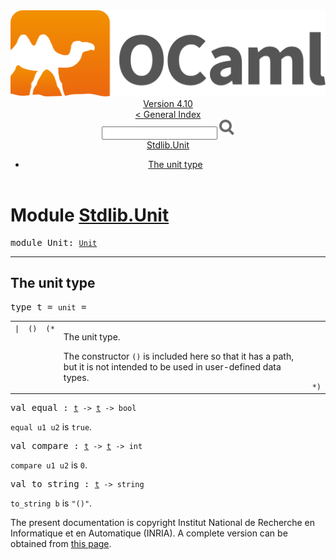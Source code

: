 <!-- ((! set title API !)) ((! set documentation !)) ((! set api !)) ((! set nobreadcrumb !)) -->
<div class="api"><header><nav class="toc brand"><a class="brand" href="https://ocaml.org/"><img src="colour-logo-gray.svg" class="svg" alt="OCaml"></a></nav><nav class="toc"><div class="toc_version"><a href="/docs" id="version-select">Version 4.10</a></div><a href="index.html">&lt; General Index</a><div class="api_search"><input type="text" name="apisearch" id="api_search" oninput="mySearch(false);" onkeypress="this.oninput();" onclick="this.oninput();" onpaste="this.oninput();">
<img src="search_icon.svg" alt="Search" class="svg" onclick="mySearch(false)"></div>
<div id="search_results"></div><div class="toc_title"><a href="#top">Stdlib.Unit</a></div><ul><li><a href="#unit">The unit type</a></li></ul></nav></header>

<h1>Module <a href="type_Stdlib.Unit.html">Stdlib.Unit</a></h1>

<pre><span id="MODULEUnit"><span class="keyword">module</span> Unit</span>: <code class="type"><a href="Unit.html">Unit</a></code></pre><hr width="100%">
<h2 id="unit">The unit type</h2>
<pre><span id="TYPEt"><span class="keyword">type</span> <code class="type"></code>t</span> = <code class="type">unit</code> = </pre><table class="typetable">
<tbody><tr>
<td align="left" valign="top">
<code><span class="keyword">|</span></code></td>
<td align="left" valign="top">
<code><span id="TYPEELTt.()"><span class="constructor">()</span></span></code></td>
<td class="typefieldcomment" align="left" valign="top"><code>(*</code></td><td class="typefieldcomment" align="left" valign="top"><div class="info ">
<div class="info-desc">
<p>The unit type.</p>

<p>The constructor <code class="code">()</code> is included here so that it has a path,
    but it is not intended to be used in user-defined data types.</p>
</div>
</div>
</td><td class="typefieldcomment" align="left" valign="bottom"><code>*)</code></td>
</tr></tbody></table>



<pre><span id="VALequal"><span class="keyword">val</span> equal</span> : <code class="type"><a href="Unit.html#TYPEt">t</a> -&gt; <a href="Unit.html#TYPEt">t</a> -&gt; bool</code></pre><div class="info ">
<div class="info-desc">
<p><code class="code">equal&nbsp;u1&nbsp;u2</code> is <code class="code"><span class="keyword">true</span></code>.</p>
</div>
</div>

<pre><span id="VALcompare"><span class="keyword">val</span> compare</span> : <code class="type"><a href="Unit.html#TYPEt">t</a> -&gt; <a href="Unit.html#TYPEt">t</a> -&gt; int</code></pre><div class="info ">
<div class="info-desc">
<p><code class="code">compare&nbsp;u1&nbsp;u2</code> is <code class="code">0</code>.</p>
</div>
</div>

<pre><span id="VALto_string"><span class="keyword">val</span> to_string</span> : <code class="type"><a href="Unit.html#TYPEt">t</a> -&gt; string</code></pre><div class="info ">
<div class="info-desc">
<p><code class="code">to_string&nbsp;b</code> is <code class="code"><span class="string">"()"</span></code>.</p>
</div>
</div>

<div class="copyright">The present documentation is copyright Institut National de Recherche en Informatique et en Automatique (INRIA). A complete version can be obtained from <a href="http://caml.inria.fr/pub/docs/manual-ocaml/">this page</a>.</div></div>